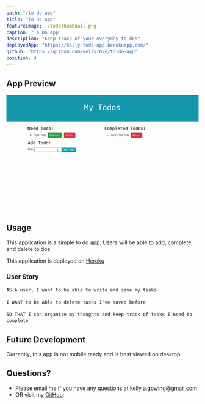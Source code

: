 ```yaml
---
path: "/to-do-app"
title: "To Do App"
featureImage: ./toDoThumbnail.png
caption: "To Do App"
description: "Keep track of your everyday to dos"
deployedApp: "https://kelly-todo-app.herokuapp.com/"
github: "https://github.com/kelly70ve/to-do-app"
position: 4
---
```

## App Preview 


![To Do App Preview](./toDo.gif)



## Usage

This application is a simple to do app. Users will be able to add, complete, and delete to dos. 

This application is deployed on <a href="https://kelly-todo-app.herokuapp.com/" target="_blank" rel="noreferrer">Heroku</a>


### User Story
```
AS A user, I want to be able to write and save my tasks

I WANT to be able to delete tasks I've saved before

SO THAT I can organize my thoughts and keep track of tasks I need to complete 
```

## Future Development 
Currently, this app is not mobile ready and is best viewed on desktop.

## Questions? 
* Please email me if you have any questions at kelly.a.gowing@gmail.com
* OR visit my [GitHub](https://github.com/kelly70ve): 